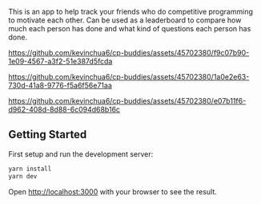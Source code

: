This is an app to help track your friends who do competitive programming to motivate each other. Can be used as a leaderboard to compare how much each person has done and what kind of questions each person has done.

https://github.com/kevinchua6/cp-buddies/assets/45702380/f9c07b90-1e09-4567-a3f2-51e387d5fcda

https://github.com/kevinchua6/cp-buddies/assets/45702380/1a0e2e63-730d-41a8-9776-f5a6f56e71aa

https://github.com/kevinchua6/cp-buddies/assets/45702380/e07b11f6-d962-408d-8d88-6c094d68b16c



## Getting Started
First setup and run the development server:





```bash
yarn install
yarn dev
```

Open [http://localhost:3000](http://localhost:3000) with your browser to see the result.

